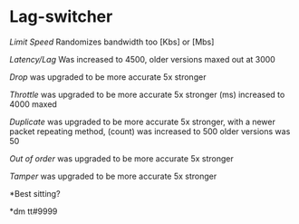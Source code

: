 # Lag-switcher
*Limit Speed* Randomizes bandwidth too [Kbs] or [Mbs]

*Latency/Lag* Was increased to 4500, older versions maxed out at 3000 

*Drop* was upgraded to be more accurate 5x stronger

*Throttle* was upgraded to be more accurate 5x stronger (ms) increased to 4000 maxed

*Duplicate* was upgraded to be more accurate 5x stronger, with a newer packet repeating method, (count) was increased to 500 older versions was 50

*Out of order* was upgraded to be more accurate 5x stronger

*Tamper* was upgraded to be more accurate 5x stronger

*Best sitting?

*dm tt#9999
